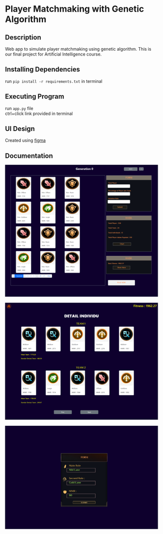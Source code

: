 # Player Matchmaking with Genetic Algorithm

## Description

Web app to simulate player matchmaking using genetic algorithm. This is our final project for Artificial Intelligence course.

## Installing Dependencies

run `pip install -r requirements.txt` in terminal

## Executing Program

run `app.py` file  
ctrl+click link provided in terminal

## UI Design

Created using [figma](https://www.figma.com/design/jBEMOpXsedIaj2tmSAPG4m/Project-KB?node-id=0-1)

## Documentation

<img src="static\readme\screencapture-127-0-0-1-5000-2024-05-31-19_59_08.png" width="700">
<br>
<br>
<img src="static\readme\screencapture-127-0-0-1-5000-matchmaking-1-2024-05-31-19_58_08.png" width="700">
<br>
<br>
<img src="static\readme\Screenshot 2024-05-31 200002.png" width="700">
